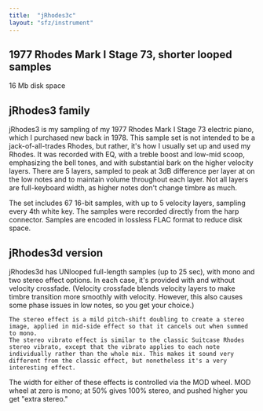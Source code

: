 ```yaml
---
title:  "jRhodes3c"
layout: "sfz/instrument"
---
```


## 1977 Rhodes Mark I Stage 73, shorter looped samples

16 Mb disk space

## jRhodes3 family

jRhodes3 is my sampling of my 1977 Rhodes Mark I Stage 73 electric piano, which I purchased new back in 1978. This sample set is not intended to be a jack-of-all-trades Rhodes, but rather, it's how I usually set up and used my Rhodes. It was recorded with EQ, with a treble boost and low-mid scoop, emphasizing the bell tones, and with substantial bark on the higher velocity layers. There are 5 layers, sampled to peak at 3dB difference per layer at on the low notes and to maintain volume throughout each layer. Not all layers are full-keyboard width, as higher notes don't change timbre as much.

The set includes 67 16-bit samples, with up to 5 velocity layers, sampling every 4th white key. The samples were recorded directly from the harp connector. Samples are encoded in lossless FLAC format to reduce disk space.

## jRhodes3d version

jRhodes3d has UNlooped full-length samples (up to 25 sec), with mono and two stereo effect options. In each case, it's provided with and without velocity crossfade. (Velocity crossfade blends velocity layers to make timbre transition more smoothly with velocity. However, this also causes some phase issues in low notes, so you get your choice.)

    The stereo effect is a mild pitch-shift doubling to create a stereo image, applied in mid-side effect so that it cancels out when summed to mono.
    The stereo vibrato effect is similar to the classic Suitcase Rhodes stereo vibrato, except that the vibrato applies to each note individually rather than the whole mix. This makes it sound very different from the classic effect, but nonetheless it's a very interesting effect.

The width for either of these effects is controlled via the MOD wheel. MOD wheel at zero is mono; at 50% gives 100% stereo, and pushed higher you get "extra stereo."